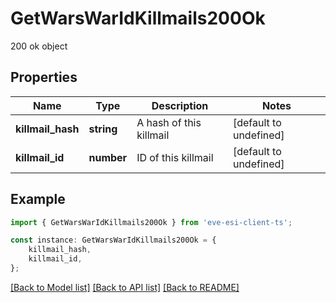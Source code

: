 # GetWarsWarIdKillmails200Ok

200 ok object

## Properties

Name | Type | Description | Notes
------------ | ------------- | ------------- | -------------
**killmail_hash** | **string** | A hash of this killmail | [default to undefined]
**killmail_id** | **number** | ID of this killmail | [default to undefined]

## Example

```typescript
import { GetWarsWarIdKillmails200Ok } from 'eve-esi-client-ts';

const instance: GetWarsWarIdKillmails200Ok = {
    killmail_hash,
    killmail_id,
};
```

[[Back to Model list]](../README.md#documentation-for-models) [[Back to API list]](../README.md#documentation-for-api-endpoints) [[Back to README]](../README.md)
